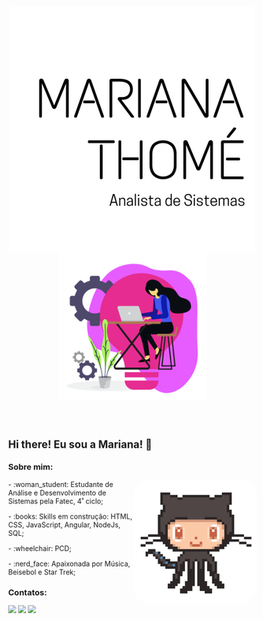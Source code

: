 <p align="center">
    <a href="#">
      <img align="center" width="500" src="mariana2.png" />
    </a>
    <a href="#">
      <img align="center" width="300" src="dev.gif" />
    </a>
  </p>
  </br>
  </br>


## Hi there! Eu sou a Mariana! :vulcan_salute: <br>

### Sobre mim:
  <div style="display: inline_block"  >
  <img align="right" width="250" height="250" style="border-radius:30px;" src="https://raw.githubusercontent.com/flaviofilipe/flaviofilipe/main/assets/github.gif" alt="Gif GitHub">
  <p> - :woman_student: Estudante de Análise e Desenvolvimento de Sistemas pela Fatec, 4˚ ciclo; </p>
  <p> - :books: Skills em construção: HTML, CSS, JavaScript, Angular, NodeJs, SQL; </p>
  <p> - :wheelchair: PCD; </p>
  <p> - :nerd_face: Apaixonada por Música, Beisebol e Star Trek; </p>
  </div>

### Contatos:
[<img src="https://img.shields.io/badge/twitter-%231DA1F2.svg?&style=for-the-badge&logo=twitter&logoColor=white" />](https://twitter.com/MarianaRThome)
[<img src="https://img.shields.io/badge/linkedin-%230077B5.svg?&style=for-the-badge&logo=linkedin&logoColor=white" />](https://br.linkedin.com/in/mariana-thom%C3%A9-289579208) 
[<img src="https://img.shields.io/badge/instagram-%23E4405F.svg?&style=for-the-badge&logo=instagram&logoColor=white">](https://www.instagram.com/marianarthome/) 

